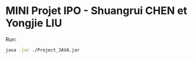 # MINI Projet IPO - Shuangrui CHEN et Yongjie LIU
  
Run:
```bash
java -jar ./Project_JAVA.jar
```
  
